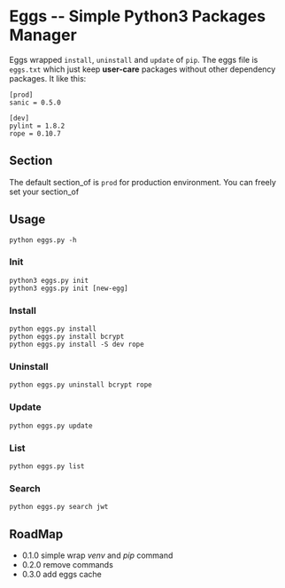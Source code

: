# Eggs -- Simple Python3 Packages Manager

Eggs wrapped `install`, `uninstall` and `update` of `pip`.
The eggs file is `eggs.txt` which just keep **user-care** packages without
other dependency packages. It like this:

```
[prod]
sanic = 0.5.0

[dev]
pylint = 1.8.2
rope = 0.10.7
```

## Section
The default section_of is `prod` for production environment. You can freely set your section_of

## Usage
```
python eggs.py -h
```

### Init
```
python3 eggs.py init
python3 eggs.py init [new-egg]
```

### Install
```
python eggs.py install
python eggs.py install bcrypt
python eggs.py install -S dev rope
```

### Uninstall
```
python eggs.py uninstall bcrypt rope
```

### Update
```
python eggs.py update
```

### List
```
python eggs.py list
```

### Search
```
python eggs.py search jwt
```

## RoadMap

- 0.1.0 simple wrap *venv* and *pip* command
- 0.2.0 remove commands
- 0.3.0 add eggs cache
